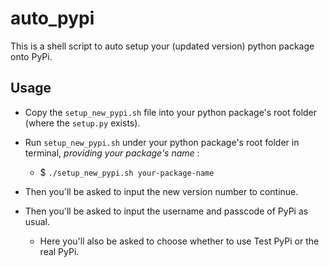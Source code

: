 # auto_pypi

This is a shell script to auto setup your (updated version) python package onto PyPi. 


## Usage

- Copy the `setup_new_pypi.sh` file into your python package's root folder (where the `setup.py` exists). 

- Run `setup_new_pypi.sh` under your python package's root folder in terminal, *providing your package's name* : 
  - $ `./setup_new_pypi.sh your-package-name`

- Then you'll be asked to input the new version number to continue. 

- Then you'll be asked to input the username and passcode of PyPi as usual. 
  - Here you'll also be asked to choose whether to use Test PyPi or the real PyPi.
